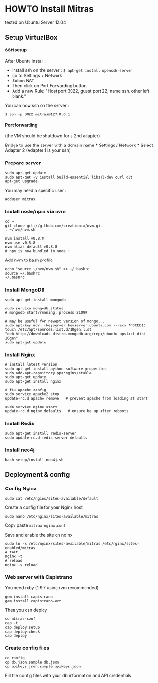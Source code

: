 # HOWTO Install Mitras

tested on Ubuntu Server 12.04 


## Setup VirtualBox

#### SSH setup

After Ubuntu install :
* install ssh on the server : ```$ apt-get install openssh-server```
* go to Settings > Network 
* Select NAT
* Then click on Port Forwarding button. 
* Add a new Rule: "Host port 3022, guest port 22, name ssh, other left blank."

You can now ssh on the server : 

    $ ssh -p 3022 mitras@127.0.0.1

#### Port forwarding
(the VM should be shutdown for a 2nd adapter)

Bridge to use the server with a domain name
    * Settings / Network
    * Select Adapter 2 (Adapter 1 is your ssh)

### Prepare server

    sudo apt-get update
    sudo apt-get -y install build-essential libssl-dev curl git
    apt-get upgrade

You may need a specific user : 

    adduser mitras

### Install node/npm via nvm

    cd ~
    git clone git://github.com/creationix/nvm.git
    . ~/nvm/nvm.sh

    nvm install v0.8.8
    nvm use v0.8.8
    nvm alias default v0.8.8
    # npm is now bundled in node !

Add nvm to bash profile

    echo "source ~/nvm/nvm.sh" >> ~/.bashrc
    source ~/.bashrc
    ~/.bashrc

### Install MongoDB

    sudo apt-get install mongodb

    sudo service mongodb status
    # mongodb start/running, process 21090

    # may be useful for newest version of mongo... 
    sudo apt-key adv --keyserver keyserver.ubuntu.com --recv 7F0CEB10
    touch /etc/apt/sources.list.d/10gen.list
    "deb http://downloads-distro.mongodb.org/repo/ubuntu-upstart dist 10gen"
    sudo apt-get update


### Install Nginx

    # install latest version
    sudo apt-get install python-software-properties
    sudo add-apt-repository ppa:nginx/stable
    sudo apt-get update
    sudo apt-get install nginx

    # fix apache config 
    sudo service apache2 stop
    update-rc.d apache remove   # prevent apache from loading at start

    sudo service nginx start
    update-rc.d nginx defaults   # ensure be up after reboots


### Install Redis 
    
    sudo apt-get install redis-server
    sudo update-rc.d redis-server defaults

### Install neo4j

    bash setup/install_neo4j.sh

## Deployment & config

### Config Nginx

    sudo cat /etc/nginx/sites-available/default
    
Create a config file for your Nginx host

```sudo nano /etc/nginx/sites-available/mitras```

Copy paste ```mitrax-nginx.conf```

Save and enable the site on nginx

    sudo ln -s /etc/nginx/sites-available/mitras /etc/nginx/sites-enabled/mitras
    # test
    nginx -t
    # reload
    nginx -s reload

### Web server with Capistrano

You need ruby (1.9.7 using rvm recommended)
    
    gem install capistrano
    gem install capistrano-ext

Then you can deploy
    
    cd mitras-conf
    cap -t
    cap deploy:setup
    cap deploy:check
    cap deploy

### Create config files

    cd config
    cp db.json.sample db.json
    cp apikeys.json.sample apikeys.json

Fill the config files with your db information and API credentials

